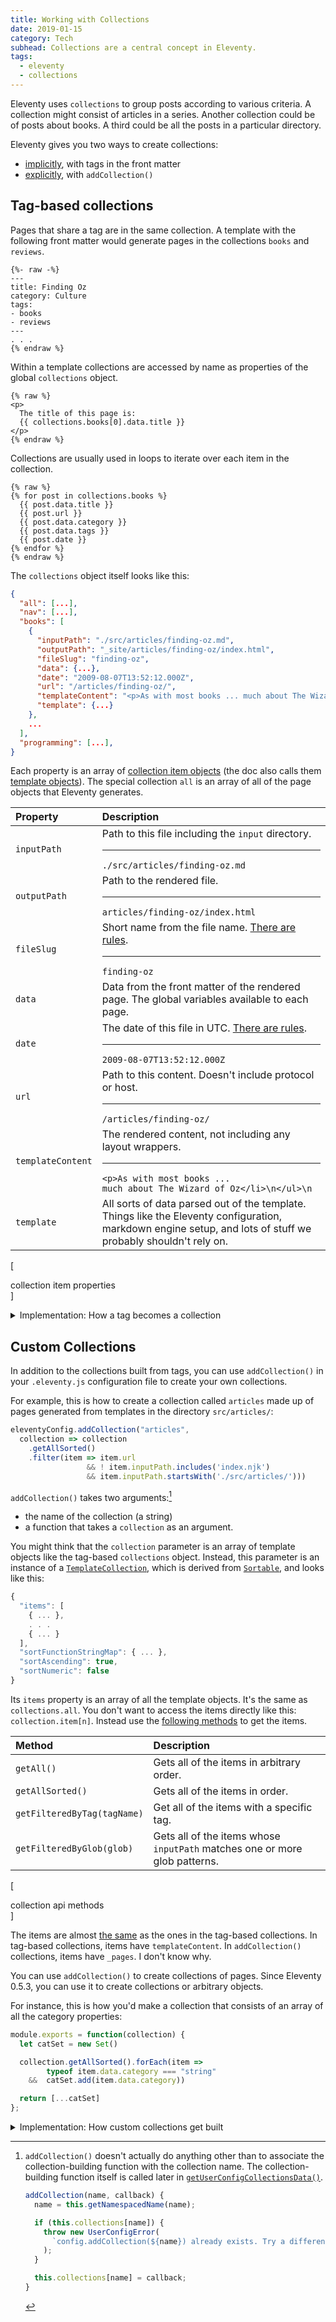 ```yaml
---
title: Working with Collections
date: 2019-01-15
category: Tech
subhead: Collections are a central concept in Eleventy.
tags:
  - eleventy
  - collections
---
```

<!-- markdownlint-disable html code-block-style -->

Eleventy uses `collections`
to group posts
according to various criteria.
A collection might consist
of articles in a series.
Another collection could be
of posts about books.
A third could be
all the posts
in a particular directory.

Eleventy gives you two ways to create collections:

- [implicitly](#tag-based-collections), with tags in the front matter
- [explicitly](#custom-collections), with `addCollection()`

## Tag-based collections

Pages that share a tag
are in the same collection.
A template with the following front matter
would generate
pages in the collections
`books`
and `reviews`.

``` liquid
{%- raw -%}
---
title: Finding Oz
category: Culture
tags:
- books
- reviews
---
. . .
{% endraw %}
```

Within a template
collections are accessed
by name
as properties
of the global `collections` object.

``` liquid
{% raw %}
<p>
  The title of this page is:
  {{ collections.books[0].data.title }}
</p>
{% endraw %}
```

Collections are usually used
in loops to iterate over each
item in the collection.

``` liquid
{% raw %}
{% for post in collections.books %}
  {{ post.data.title }}
  {{ post.url }}
  {{ post.data.category }}
  {{ post.data.tags }}
  {{ post.date }}
{% endfor %}
{% endraw %}
```

The `collections` object itself looks like this:

```json
{
  "all": [...],
  "nav": [...],
  "books": [
    {
      "inputPath": "./src/articles/finding-oz.md",
      "outputPath": "_site/articles/finding-oz/index.html",
      "fileSlug": "finding-oz",
      "data": {...},
      "date": "2009-08-07T13:52:12.000Z",
      "url": "/articles/finding-oz/",
      "templateContent": "<p>As with most books ... much about The Wizard of Oz</li>\n</ul>\n",
      "template": {...}
    },
    ...
  ],
  "programming": [...],
}
```

Each property is an array of
[collection item objects][collection-data]
(the doc also calls them
[template objects](https://www.11ty.io/docs/collections/#return-values)).
The special collection `all`  is an array
of all of the page objects that Eleventy generates.

[collection-data]: https://www.11ty.io/docs/collections/#collection-item-data-structure

<div class="mdhack" id="collection-items"></div>

| Property          | Description                                                                                                                                                                 |
| :---------------- | :-------------------------------------------------------------------------------------------------------------------------------------------------------------------------- |
| `inputPath`       | Path to this file including the `input` directory.<hr><code class="phony">./src/articles/finding-oz.md</code>                                                               |
| `outputPath`      | Path to the rendered file.<hr><code class="phony">articles/finding-oz/index.html</code>                                                                                     |
| `fileSlug`        | Short name from the file name. [There are rules](https://www.11ty.io/docs/data/#fileslug). <hr><code class="phony">finding-oz</code>                      |
| `data`            | Data from the front matter of the rendered page. The global variables available to each page.                                                                               |
| `date`            | The date of this file in UTC. [There are rules](https://www.11ty.io/docs/dates/). <hr><code class="phony">2009-08-07T13:52:12.000Z</code>                                   |
| `url`             | Path to this content. Doesn't include protocol or host. <hr><code class="phony">/articles/finding-oz/</code>                                                                |
| `templateContent` | The rendered content, not including any layout wrappers.<hr><code class="phony">&lt;p&gt;As with most books ... much about The Wizard of Oz&lt;/li&gt;\n&lt;/ul&gt;\n</code>|
| `template`        | All sorts of data parsed out of the template. Things like the Eleventy configuration, markdown engine setup, and lots of stuff we probably shouldn't rely on.               |
[<div class="table-caption">collection item properties</div>]

<details style="margin-top: 1em">
<summary>
Implementation: How a tag becomes a collection
</summary>

[`getTaggedCollectionsData()`](https://github.com/11ty/eleventy/blob/7cac4ac0b6b99dd79d07ab94d1a443c276fe73db/src/TemplateMap.js#L146-L161)
is the function that turns tags into collections.

``` js
async getTaggedCollectionsData() {
  let collections = {};
  collections.all = this.createTemplateMapCopy(
    this.collection.getAllSorted()
  );
  debug(`Collection: collections.all size: ${collections.all.length}`);

  let tags = this.getAllTags();
  for (let tag of tags) {
    collections[tag] = this.createTemplateMapCopy(
      this.collection.getFilteredByTag(tag)
    );
    debug(`Collection: collections.${tag} size: ${collections[tag].length}`);
  }
  return collections;
}
```

`getTaggedCollectionsData()` gets called
in `TemplateMap.cache()` which is where
Eleventy builds the collections.
</details>

## Custom Collections

In addition to the collections
built from tags, you can
use `addCollection()` in your
`.eleventy.js` configuration file
to create your own collections.

For example, this is how to
create a collection called `articles`
made up of pages generated
from templates in the directory `src/articles/`:

```js
eleventyConfig.addCollection("articles",
  collection => collection
    .getAllSorted()
    .filter(item => item.url
                 && ! item.inputPath.includes('index.njk')
                 && item.inputPath.startsWith('./src/articles/')))
```

`addCollection()` takes two arguments:[^addcollection]

- the name of the collection (a string)
- a function that takes a `collection` as an argument.

[^addcollection]: `addCollection()` doesn't actually
  do anything other than to associate the collection-building
  function with the collection name. The collection-building
  function itself is called later
  in
  [`getUserConfigCollectionsData()`](https://github.com/11ty/eleventy/blob/7cac4ac0b6b99dd79d07ab94d1a443c276fe73db/src/TemplateMap.js#L167-L191).

      ```js
      addCollection(name, callback) {
        name = this.getNamespacedName(name);

        if (this.collections[name]) {
          throw new UserConfigError(
            `config.addCollection(${name}) already exists. Try a different name for your collection.`
          );
        }

        this.collections[name] = callback;
      }
      ```

You might think that the `collection` parameter
is an array of template objects like the
tag-based `collections` object.
Instead, this parameter is
an instance of a [`TemplateCollection`][template-collection],
which is derived from [`Sortable`][sortableSrc],
and
looks like this:

```js
{
  "items": [
    { ... },
    . . .
    { ... }
  ],
  "sortFunctionStringMap": { ... },
  "sortAscending": true,
  "sortNumeric": false
}
```

Its `items` property
is an array of all the template objects.
It's the same as `collections.all`.
You don't want to access the items directly
like this: `collection.item[n]`.
Instead use the [following methods][collection-methods]
to get the items.

[sortableSrc]: https://github.com/11ty/eleventy/blob/master/src/Util/Sortable.js
[collection-methods]: https://www.11ty.io/docs/collections/#collection-api-methods
[template-collection]: https://github.com/11ty/eleventy/blob/master/src/TemplateCollection.js

| Method                        | Description                                                                |
| :---------------------------- | :------------------------------------------------------------------------- |
| `getAll()`                    | Gets all of the items in arbitrary order.                                  |
| `getAllSorted()`              | Gets all of the items in order.                                            |
| `getFilteredByTag(tagName)` | Get all of the items with a specific tag.                                  |
| `getFilteredByGlob(glob)`   | Gets all of the items whose `inputPath` matches one or more glob patterns. |
[<div class="table-caption">collection api methods</div>]

The items are almost [the same](#collection-items) as the ones
in the tag-based collections.
In tag-based collections, items have `templateContent`.
In `addCollection()` collections, items have `_pages`.
I don't know why.

You can use `addCollection()` to create
collections of pages. Since Eleventy 0.5.3,
you can use it to create collections
or arbitrary objects.

For instance, this is how you'd make a collection
that consists of an array of all the
category properties:

``` js
module.exports = function(collection) {
  let catSet = new Set()

  collection.getAllSorted().forEach(item =>
        typeof item.data.category === "string"
    &&  catSet.add(item.data.category))

  return [...catSet]
};

```

<details style="margin-top: 1em" id=getUserConfigCollectionsData>
<summary>
Implementation: How custom collections get built
</summary>

[`getUserConfigCollectionsData()`](https://github.com/11ty/eleventy/blob/7cac4ac0b6b99dd79d07ab94d1a443c276fe73db/src/TemplateMap.js#L167-L191)
is the function that calls `addCollection()`'s callback.

```js
async getUserConfigCollectionsData() {
  let collections = {};
  let configCollections =
    this.configCollections || eleventyConfig.getCollections();
  for (let name in configCollections) {
    let ret = configCollections[name](this.collection);

    // work with arrays and strings returned from UserConfig.addCollection
    if (
      Array.isArray(ret) &&
      ret.length &&
      ret[0].inputPath &&
      ret[0].outputPath
    ) {
      collections[name] = this.createTemplateMapCopy(ret);
    } else {
      collections[name] = ret;
    }

    debug(
      `Collection: collections.${name} size: ${collections[name].length}`
    );
  }
  return collections;
}
```

`getUserConfigCollectionsData()` gets called
in `TemplateMap.cache()` which is where
Eleventy builds the collections.
</details>
